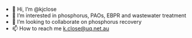 - 👋 Hi, I’m @kjclose
- 👀 I’m interested in phosphorus, PAOs, EBPR and wastewater treatment
- 💞️ I’m looking to collaborate on phosphorus recovery 
- 📫 How to reach me k.close@uq.net.au

<!---
kjclose/kjclose is a ✨ special ✨ repository because its `README.md` (this file) appears on your GitHub profile.
You can click the Preview link to take a look at your changes.
--->
